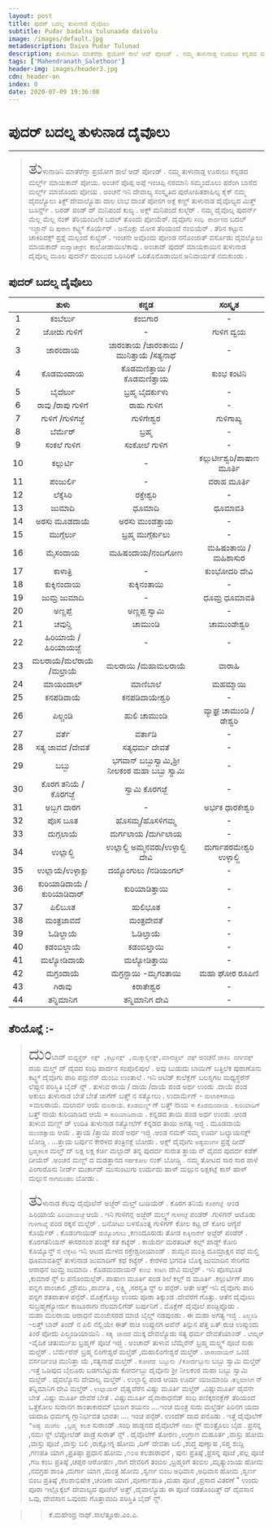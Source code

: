 ```yaml
---
layout: post
title: ಪುದರ್ ಬದಲ್ನ ತುಳುನಾಡ ದೈವೊಲು
subtitle: Pudar badalna tulunaada daivolu 
image: /images/default.jpg
metadescription: Daiva Pudar Tulunad
description: ತುಳುನಾಡಿನಿ ಮಾತೆರೆಗ್ಲಾ ಪ್ರಯೋಗ ಶಾಲೆ ಆದ್ ಪೋಂಡ್ . ನಮ್ಮ ತುಳುನಾಡ್ದ ಊರುಲು ಕನ್ನಡದ ಮರ್ಲ್ಡ್ ಮಾಯಕಾದ್ ಪೋಯ. ಅಂಚನೆ ಪೊಪ್ಪ ಅಪ್ಪೆ ಇಂಚಿಪ್ಪಿ ನರಮಾನಿ ಸಮ್ಮಂದೊಲು ಪರೆಂಗಿ ಬಾಸೆದ ಮರ್ಲ್ಡ್ ಮಾಜೊಂದು ಪೋಯ . ಅಂಚನೆ ಇನಿ ದೇವಾಲ್ಯ ಸಂಸ್ಕೃತಿದ ಪುರೋಹಿತಶಾಹಿಲ್ನ ಕೈಕ್ ನಮ್ಮ ದೈವಲ್ಯೊಲು ತಿಕ್ದ್ ದೇವಾಲ್ಯೊಡು ದಾಲ ಲಾಭ ದಾಂತೆ ಪೋನಗ ಅಕ್ಲೆ ಕಣ್ಣ್ ತುಳುನಾಡ ದೈವೊಲ್ಯದ ಮಿತ್ತ್ ಬೂರ್ನ್ಡ್ . ಬರಡ್ ಪಂಡ್ ದ್ ಮನಿಪಂದೆ ಕುಲ್ಯ . ಅಕ್ಲ್ ಮನಿಪಂದೆ ಕುಲ್ಜೆರ್ .
tags: ['Mahendranath_Salethoor']
header-img: images/header3.jpg
cdn: header-on
index: 0
date: 2020-07-09 19:36:08
---
```


# ಪುದರ್ ಬದಲ್ನ ತುಳುನಾಡ ದೈವೊಲು
***

> <span style='font-size: xx-large;'>ತು</span>ಳುನಾಡಿನಿ ಮಾತೆರೆಗ್ಲಾ ಪ್ರಯೋಗ ಶಾಲೆ ಆದ್ ಪೋಂಡ್ . ನಮ್ಮ ತುಳುನಾಡ್ದ ಊರುಲು ಕನ್ನಡದ ಮರ್ಲ್ಡ್ ಮಾಯಕಾದ್ ಪೋಯ. ಅಂಚನೆ ಪೊಪ್ಪ ಅಪ್ಪೆ ಇಂಚಿಪ್ಪಿ ನರಮಾನಿ ಸಮ್ಮಂದೊಲು ಪರೆಂಗಿ ಬಾಸೆದ ಮರ್ಲ್ಡ್ ಮಾಜೊಂದು ಪೋಯ . ಅಂಚನೆ ಇನಿ ದೇವಾಲ್ಯ ಸಂಸ್ಕೃತಿದ ಪುರೋಹಿತಶಾಹಿಲ್ನ ಕೈಕ್ ನಮ್ಮ ದೈವಲ್ಯೊಲು ತಿಕ್ದ್ ದೇವಾಲ್ಯೊಡು ದಾಲ ಲಾಭ ದಾಂತೆ ಪೋನಗ ಅಕ್ಲೆ ಕಣ್ಣ್ ತುಳುನಾಡ ದೈವೊಲ್ಯದ ಮಿತ್ತ್ ಬೂರ್ನ್ಡ್ . ಬರಡ್ ಪಂಡ್ ದ್ ಮನಿಪಂದೆ ಕುಲ್ಯ . ಅಕ್ಲ್ ಮನಿಪಂದೆ ಕುಲ್ಜೆರ್ . ನಮ್ಮ ದೈವೊಲ್ನ ಪುದರ್ನ್ ಮೆಲ್ಲ ಮೆಲ್ಲ ನಂಕ್ ತೆರಿಯಂದಿಲೆಕ ಬದಲ್ ತೊಂದು ಪೋಯೆರ್. ದೈವೊಗು `ಸಂಧಿ ಪಾರ್ದನದ` ಬದಲ್ ಇಜ್ಜಾನ್ ದಿ  `ಪುರಾಣ` ಕಟ್ಟ್ದ್ ಕೊರ್ಯೆರ್ . ಜನೊಕ್ಲು ಮೋಸ ತೆರಿಯಂದೆ ನಂಬಿಯೆರ್ . ತೆರಿನ ಕಟ್ಟುನ ಚಾಕಿರಿದಕ್ಲ್ ಪ್ರಶ್ನೆ ಮಲ್ಪಂದೆ ಕುಲ್ಯೆರ್ . ಇಂಚನೇ ಅವೊಂದು ಪೋಂಡ ನನೊಂಜಾತ್ ವರ್ಸೊಡು ದೈವಲ್ಯೊಲು ಮಾಯಕಾದ್ `ಮದ್ವಾಚಾರ್ರೆನ `ಕಾಲೋಡಾಯಿಲೆಕಾವು . ಅಂಚಾದ್ ಪುದರ್ ಮಾಯಕಾಯಿನ ತುಳುನಾಡ ದೈವೊಲ್ನ ಮೂಲ ಪುದರ್ನ್ ದುಂಬುದ ಒರಿಸಿರಿಕ್ ಒರಿತೊನೊಡಾಯಿನ ಅನಿವಾರ್ಯತೆ ನಮಕುಂಡು .

## ಪುದರ್ ಬದಲ್ನ  ದೈವೊಲು

||ತುಳು|ಕನ್ನಡ|ಸಂಸ್ಕೃತ|
|:-----:|:-----:|:-----:|:-----:|
|1|ಕಂಬೆರ್ಲು | ಕಂಬಿಗಾರ| - |
|2|ಜೋಡು ಗುಳಿಗೆ| - |ಗುಳಿಗ ದ್ವಯ|
|3|ಜಾರಂದಾಯ  | ಜಾರಂತಾಯ /ಜಾರಂತಾಯಿ /ಮುನಿತ್ತಾಯೆ /ಸತ್ಯನಾಥೆ | - |
|4|ಕೊಡಮಂದಾಯ  | ಕೊಡಮಣಿತ್ತಾಯಿ /ಕೊಡಮಣಿತ್ತಾಯ   | ಕುಂಭ ಕಂಟಿನಿ
|5| ಬೈದೆರ್ಲು |   ಬ್ರಹ್ಮ ಬೈದರ್ಕುಳು | - |
|6| ರಾವು /ರಾಪು ಗುಳಿಗೆ  |  ರಾಹು ಗುಳಿಗ  | - |
|7| ಗುಳಿಗೆ /ಗುಳಿಗಜ್ಜೆ | ಗುಳಿಗೇಶ್ವರ | ಗುಳಿಗಾಖ್ಯ|
|8| ಬೆರ್ಮೆರ್ | ಬ್ರಹ್ಮ |  - |
|9| ಸಂಕಲೆ ಗುಳಿಗ           |            ಸಂಕೋಲೆ ಗುಳಿಗ                |                                       - |
|10| ಕಲ್ಲುರ್ಟಿ               |                   -                                      |                           ಕಲ್ಲುರ್ಟೀಶ್ವರಿ/ಪಾಷಾಣ ಮೂರ್ತಿ | 
|11|  ಪಂಜುರ್ಲಿ               |                   -                                   |                               ವರಾಹ ಮೂರ್ತಿ | 
|12| ಲೆಕ್ಕೆಸಿರಿ                    |          ರಕ್ತೇಶ್ವರಿ                           |                                         - | 
|13|  ಜುಮಾದಿ                 |           ಧೂಮಾದಿ                                 |                           ಧೂಮಾವತಿ | 
|14|  ಅರಸು ಮೂಡದಾಯೆ    |       ಅರಸು ಮುಂಡತ್ತಾಯ               |                                     - | 
|15| ಮುಗ್ಗೆರ್ಲು               |          ಬ್ರಹ್ಮ ಮುಗ್ಗೆರ್ಕುಲು                    |                                     - | 
|16|  ಮೈಸಂದಾಯ          |          ಮಹಿಷಂದಾಯ/ನಂದಿಗೋಣ           |                         ಮಹಿಷಂತಾಯಿ /ಮಹಿಶಾಸುರ | 
|17|  ಕಾಳಾತ್ರಿ                 |                 -                                        |                            ಕುಂಭೋದರಿ ದೇವಿ | 
|18|  ಕುಕ್ಕಿನಂದಾಯ       |            ಕುಕ್ಕಿನಂತಾಯಿ                              |                             - | 
|19|  ಜುಮ್ರ ಜುಮಾದಿ           |             -                                          |                          ಧೂಮ್ರ ಧೂಮಾವತಿ | 
|20|  ಅಣ್ಣಪ್ಪೆ                  |             ಅಣ್ಣಪ್ಪ ಸ್ವಾಮಿ                 |                                            - | 
|21|  ಚವುನ್ಡಿ                 |            ಚಾಮುಂಡಿ                       |                                       ಚಾಮುಂಡೇಶ್ವರಿ | 
|22| ಹಿರಿಯಾಯೆ /ಹಿರಿಯಾಯಜ್ಜೆ      |     -                     |                                                - | 
|23|  ಮಲರಾಯೆ/ಮಲೆರಾಯೆ /ಮಲ್ರಾಯೆ      |     ಮಲರಾಯಿ /ಮಹಾಮಲರಾಯೆ      |        ವಾರಾಹಿ | 
|24|  ಮಾಯಂದಾಲ್             |              ಮಾಣಿಬಾಲೆ                   |                         ಮಹಮ್ಮಾಯಿ | 
|25|  ಕನಪಡಿದಾಯೆ      |               ಕನಪಡಿದಾಯೇಶ್ವರಿ                    |                                 - | 
|26| ಪಿಲ್ಚಂಡಿ                |               ಹುಲಿ ಚಾಮುಂಡಿ                       |                           ವ್ಯಾಘ್ರ ಚಾಮುಂಡಿ /ಡೇಶ್ವರಿ | 
|27|  ವರ್ತೆ                      |             ವರ್ತಾಡಿ                                              |                      - | 
|28|  ಸತ್ಯ ಜಾವದೆ /ದೇವತೆ      |       ಸತ್ಯಧರ್ಮ ದೇವತೆ                           |                           - | 
|29|  ಬಬ್ಬು                      |               ಭಗವಾನ್  ಬಬ್ಬುಸ್ವಾಮಿ,ಶ್ರೀ ನೀಲಕಂಠ ಮಹಾ ಬಬ್ಬು ಸ್ವಾಮಿ                         |                       - | 
|30|  ಕೊರಗ ತನಿಯೆ /ಕೊರಗಜ್ಜೆ      |     ಸ್ವಾಮಿ ಕೊರಗಜ್ಜೆ                             |                         - | 
|31|  ಅಬ್ಬಗ ದಾರಗ      |                             -                                      |                       ಅರ್ಭಕ ಧಾರಕೇಶ್ವರಿ | 
|32| ಪೊಸ ಬೂತ             |               ಹೊಸಮ್ಮ/ಹೊಸಳಿಗಮ್ಮ                       |                       - | 
|33|  ದುಗ್ಗಲಾಯೆ              |              ದುರ್ಗಲಾಯ /ದುರ್ಗಿಲಾಯ              |                              - | 
|34|  ಉಲ್ಲಾಲ್ದಿ               |           ಉಲ್ಲಾಲ್ದಿ ಅಮ್ಮನವರು/ಉಳ್ಳಾಲ್ದಿ ದೇವಿ          |                  ದುರ್ಗಾಪರಮೇಶ್ವರಿ ಉಳ್ಳಾಲ್ದಿ | 
|35|  ಉಲ್ಲಾಯೆ/ಉಳ್ಳಾಕ್ಲು       |              ದಯ್ಯೊಂಗುಲು /ನಡಿಯಂಗಲ್                  |                                                           - | 
|36|  ಕುರಿಯಾಡಿದಾಯೆ /ಕುರಿಯಾಡಿದಾರ್     |   ಕುರಿಯಾಡಿತ್ತಾಯಿ                            |                 - | 
|37|  ಪಿಲಿಬೂತ                       |                 ಹುಲಿಭೂತ                           |                                - | 
|38|  ಮಂತ್ರಜಾವದೆ                |                ಮಂತ್ರದೇವತೆ                          |                              - | 
|39| ಓಡಿಲ್ದಾಯೆ                    |                  ಓಡಿಲ್ತಾಯೆ                                 |                             - | 
|40| ಕಡಂಬಿಲ್ದಾಯೆ                 |                 ಕಡಂಬಿಲ್ತಾಯಿ                       |                                  - | 
|41| ಮಲ್ಯೋಡಿದಾಯೆ       |                     ಮಲ್ಯೋಡಿತ್ತಾಯಿ                       |                               - | 
|42| ಮಗ್ರಂದಾಯೆ        |            ಮಗ್ರನ್ದಾಯಿ -ಮೃಗಂತಾಯಿ                    |                 ಮಹಾ ಘೋರ ರೂಪಿಣಿ       |            
|43| ಗಿರಾವು                    |                      ಕಿರಾತೇಶ್ವರ                            |                               - | 
|44| ತನ್ನಿಮಾನಿಗ              |                   ತನ್ನಿಮಾನಿಗ ದೇವಿ |  -  | 


## ತೆರಿಯೊನ್ಲೆ :-
> <span style='font-size: xx-large;'>ದುಂ</span>ಬಾದ್ `ಮಧ್ಯಸ್ಥೆರ್ ನಕ್ಲ್ ,ಕಟ್ಟುನಕ್ಲ್ ,ಮುಕ್ಕಾಲ್ದಿನಕ್ಲ್,ಮಾನೆಚ್ಚಿಲ್ ದಕ್ಲ್` ಅಂಚನೆ `ಚಾಕಿರಿ ವರ್ಗದಕ್ಲ್ ` ದಯ ಮಲ್ತ್ ದ್ ದೈವದ ಸಂಧಿ ಪಾರ್ದನ ಸಂಪೊಲಿಪುಲೆ . ಅವು ಬುಡುದು ಬಾಯಿಗ್ ಬತ್ತಿಲೆಕ ಪುರಾಣೊನು ಕಟ್ಟ್ದ್ ದೈವೊಗು ಪಾರಿ ಪನ್ಪುನೆನ್ ದುಂಬು ಉಂತಾಲೆ . ಇನಿ ಆಟಿಡ್ ಕುಲೆಕ್ಲೆಗ್ ಬಲಸ್ನಗಲ ಮಧ್ಯಸ್ಥೆರೆನ್ ಲೆಪ್ಪುನ ಪರಿಸ್ಥಿತಿ ಬೈದ್ ನ್ಡ್ .
ತುಳುವ ರಾಯ / ದಾಯ /ದಾಯೆ ಪಂಡ ಅರ್ಥ ಉಂಡು .ದಾಯೆ ಪಂಡ ಅಕುಲು ತುಳುನಾಡ ಬೇತೆ ಬೇತೆ ಜಾಗೆಗ್ ಬತ್ತ್ ನ ಸತ್ಯೋಲು . ಉದಾರ್ಮೆಗ್ - `ಮಲಾರ+ರಾಯ` =ಮಲರಾಯ.  ಮಲಾರ್ದ ಆಯೆ `ಮಲರಾಯೆ`. `ಕೊಡಮಣ್ಣ್` ಗ್ ಬತ್ತ್ ನಾಯ = `ಕೊಡಮಂದಾಯ` . `ಕುರಿಯಾಡಿಗ್` ಬತ್ತ್ ನಾಯೆ ಕುರಿಯಾಡಿದ ಆಯೆ = `ಕುರಿಯಾಡಿದಾಯೆ` . ಕನ್ನಡದ ತಾಯಿ ಪಂಡ ಅರ್ಥ ಉಂಡು .ಆಂಡ ತುಳುವ ಮಣ್ಣ್ ಡ್ ಉದಿತಿ ತುಳುನಾಡ ಸತ್ಯೋಲೆಗ್ ಕನ್ನಡದ ತಾಯಿ ಅಗತ್ಯ ಇಜ್ಜಿ . ಮೂಡದಾಯೆ `ಮುಂಡತ್ತಾಯೆ` ಆಯೆ . ತ್ತಾಯ /ತ್ತಾಯಿ ಪಂಡ ಅರ್ಥ ಇಜ್ಜಿ .ಆಂಡ ನಮಕ್ ನಮ್ಮ ಊರ್ದ ಬಲ್ಯಾಯನಕ್ಲ್ ಬೋಡ್ಚಿ .  ...ತ್ತಾಯ ಬರ್ಪುನ ಕೇರಳದ ತಂತ್ರಿನಕ್ಲೆ ಬೋಡು . ಅಕ್ಲ್ ದೈವೊಗು `ಅಷ್ಟಮಂಗಳ` ಪ್ರಶ್ನೆ ದೀದ್ `ಬ್ರಹ್ಮಕಲಶ` ಮಲ್ತ್ ದ್ ಲಕ್ಷ ಲಕ್ಷ ಕರ್ಚಿ ಮಲ್ಪಾದ್ ತನ್ನ ಪುದರ್ದ ಸುರುತ ತ್ತಾಯ ನ್ ದೈವದ ಪುದರ್ದ  ಕಡೆಕ್  ದೀಯೆರ್ .ಅಂಚನೆ ಮಣ್ಣ್ ದ ಮಡತ್ತಾನದ `ಸರ್ಪಕೋಲ` ನಂಕ್ ಬೋಡ್ಚಿ . ನಮ್ಮ ತೋಟದ ಸಾರ ಸಾರ ಪಾಳೆ ಪಿಂಗಾರೊನು ನೀರ್ಡ್ ಮುರ್ಕಾದ್ ಮುಸುಂಟುಗು ಉರ್ದುದು ಹಾಳ್ ಮಲ್ಪುನ ಲಕ್ಷಕಟ್ಲೆ ಕಾಸ್ ಹಾಳ್ ಮಲ್ಪುನ `ನಾಗಮಂಡಲ` ಬೋಡು .        
           
> <span style='font-size: xx-large;'>ತು</span>ಳುನಾಡ ಕೆಲವು ದೈವೊಲೆನ್ ಅಜ್ಜೆರ್ ಮಲ್ತ್ ಬುಡಿಯೆರ್ . ಕೊರಗ ತನಿಯೆ  `ಕೊರಗಜ್ಜೆ `ಆಂಡ ಹಿರಿಯಾಯೆ `ಹಿರಿಯಾಯಜ್ಜೆ` ಆಯೆ . ಇನಿ ಗುಳಿಗನ್ಲ ಅಜ್ಜೆರ್ ಮಲ್ತ್ದ್ `ಗುಳಿಗಜ್ಜೆ` ಪಂಡೆರ್ .ಗುಳಿಗನ್ ಆಟೊಡು `ಗುಳಿಗಾಖ್ಯೆ` ಪಂಡ ರಕ್ಕಸೆ ಮಲ್ದೆರ್ . ಬನೋಟು ಬಳಸೊಂತ್ನ  ಗುಳಿಗಗ್ ಕೋಲ ಕಟ್ಟ ದ್ ಕೋರಿ ಆಗ್ಯೆರೆ ಕೊರ್ಯೆರ್ . ಕೊಡಂಗಾಯಿಡ್ `ದಯ್ಯೊಂಗುಲು` ,ಕಣಂದೂರುಡು ತೋಡ `ಕುಕ್ಕಿನಾರೆನ್` ಅಜ್ಜೆರ್ ಪಂಡೆರ್ . ಕೊರಗತನಿಯನ್ ಈಸರನಂಶ ಪಂಡ್ದ್ ಕತೆ ಕಟ್ಯೆರ್ .
ಕಾಯೆರ್ದ ಮರತಡಿಟ್ ಕಲ್ಲ್ ಪಾಡ್ದ್ ಕೋರಿ ಕೊಯ್ಯೊನ್ತ್ ನ `ಲೆಕ್ಕೆಸಿರಿ` ಇನಿ ಆಟದ ಮೇಳದ ರಕ್ತೇಶ್ವರೀಯಾಂಡ್ . ಶುಮ್ಬನ ಮಂತ್ರಿ ದೂಮ್ರಾಕ್ಷನ ವಧೆ ಮಲ್ತಿ ಧೂಮಾವತಿನ್ದ್  ತುಳುನಾಡ ಜುಮಾದಿಗ್ ಕಥೆ ಕಟ್ಯೆರ್ .
ಕೇರಳದ ಭಗವತಿ ಬೊಕ್ಕ ಜುಮಾದಿನ ಸೇರಿಗೆದ ಆರಾಧನೆ ಜುಮ್ರ ಜುಮಾದಿ .
ಕೊಡಮಂದಾಯನ್ `ಕುಂಭ ಕಂಟಿನಿ` ದೇವಿ ಮಲ್ತೆರ್ . ಇನಿ ಪೊಸಭೂತ ,ಕುಮಾರೆ ನ್ದ್ ಲ ಪನೊಂದುಲ್ಲೆರ್.
ಪಾಷಾಣ ಮೂರ್ತಿ ಪಂಡ ಶಿಲೆ ಕಲ್ಲ್ ದ ಮೂರ್ತಿ .ಕಲ್ಲುರ್ಟಿಗ್ ಪಾರಿ ಪನ್ನಗ ಪಾಂಚಾಲಿ ,ದ್ರೌಪದಿ ,ಪಾರ್ವತಿ , ಲಕ್ಷ್ಮಿ ,ಸರಸ್ವತಿ ನ್ದ್ ಲ ಪನ್ಪೆರ್. ಆತೇ ಅತ್ತ್ ಇನಿ ದೈವೊಗು ಪಾರಿ ಪನ್ನಗ ಶತಪಾತಾಳ ಪನ್ಪೆರ್. ಮೊಕ್ಲೆಗೊಲ್ತು ಉಂದು ಪೂರಾ ತಿಕ್ಕುಂಡ .ದೇವೆರೆಗೆ ಗೊತ್ತು. ಆತೆನ ದೈವೊಲು ಸುಬ್ರಹ್ಮಣ್ಯೋರ್ದು ಕಾಜೂರುಗು ನೆಲಮಾಲಿಗೆಡ್ ಬರ್ಪುನಿಗೆ . ಮೊಕ್ಲೆಗ್ ದೈವೊಲೆ ಪಂಡ್ದಿಪ್ಪೊಡು .  
ಮಹಾ ಮಲರಾಯ ಆರಾಧನೆ ಮಂಜೇಸರದ ಮಾಜಿ ಬೈಲ್ಡ್  ನಡಪುಂಡು . ಈ ಮಹಾ ಅಗತ್ಯ ಇಜ್ಜಿ .
`ಪಿಲ್ಚಂಡಿ` -ಲತ್ತ್ ಬಾರ್ ತಿಂದ್ ನ ಪಿಲಿ ನೆಲ್ಲಿಯೇ ಈತ್ ರುಚಿ ಉಪ್ಪುನಗ ಅವೆನ್ ತಿನ್ಪುನ ಪೆತ್ತ ಏತ್ ರುಚಿ ಉಪ್ಪುಂದು ತಿಂರೆ ಪೋದು ಪಿಲ್ಚಂಡಿಯಾಯಿನಿ .
`ಸತ್ಯ ಜಾವದೆ` ಮುಕ್ಕ ದೇವಲ್ಯೊಡು ಸತ್ಯ ಧರ್ಮ ದೇವತೆಯಾಂಡ್ .
`ಬೆಮ್ಮೆರ್` -ವೈದಿಕ ಚತುರ್ಮುಖ ಬ್ರಹ್ಮಗ್ ಪೂಜೆ ಇಜ್ಜಿ . ಅಂಚಾದ್ ತುಳುವ ಬೆಮ್ಮೆರೆನ್ ಬ್ರಹ್ಮ ಮಲ್ತ್ದ್ ಪೂಜೆ ಸುರು ಮಲ್ತೆರ್ . ಬೆರ್ಮೆರೆನ್ ಬ್ರಹ್ಮ ಲಿಂಗೇಶ್ವರೆ ಮಲ್ತೆರ್ ,ಮಹಾಲಿಂಗೇಶ್ವರೆ  ಮಲ್ತೆರ್ .
`ಜಾರಂದಾಯನ್` ಒಂಜಿ ವರ್ಸರ್ದಿಂಚಿ ಮುನಿತ್ತಾ ಯೆ ,ಸತ್ಯನಾಥೆ ಮಲ್ತೆರ್ .
`ಕೋಟೆದ ಬಬ್ಬುನು /ಕೋರ್ದಬ್ಬುನು` ಬಬ್ಬು ಸ್ವಾಮಿ ಮಲ್ತೆರ್ .ಇತ್ತೆ ಒಡಿಪುದ ಬೈಲೂರು ಬಡಗಬೆಟ್ಟುಡು ಕೋರ್ದಬ್ಬು ದೈವೊನು ಶ್ರೀ ನೀಲಕಂಠ ಮಹಾ ಬಬ್ಬು ಸ್ವಾಮಿ  ಮಲ್ದೆರ್ . ದೈವಲ್ಯೊನು ದೇವಾಲ್ಯ ಮಲ್ತೆರ್ .
ಉಲ್ಲಾಲ್ದಿ ಪಂಡ ಆಯಾ ಊರ್ದ ಯಜಮಾಂದಿ .`ತನ್ನಿಮಾನಿಗ` ನ್ ತನ್ನಿಮಾನಿಗ ದೇವಿ ಮಲ್ತೆರ್ .
`ಉಲ್ಲಾಯನ್` ವೈಷ್ಣವೆರೆನ ವಿಷ್ಣು ಮೂರ್ತಿ ಮಲ್ತೆರ್ .ವಿಷ್ಣುಮೂರ್ತಿ ದೈವನೇ ಬೇತೆ .ವಿಷ್ಣು ಮೂರ್ತಿ ದೇವೆರೆ ಬೇತೆ . ವಿಷ್ಣುಮೂರ್ತಿ ದೈವಾರಾಧನೆಡ್ ಸಂಧಿ ಪಣಿಕ್ಕರನಕ್ಲೆಗ್ ತೆರಿಯಂದೆ ಒತ್ತೆಕೋಲ ಸುರಾನಗ  ಶಾಂತಾಕಾರಮ್ ಭುಜಗ ಶಯನಂ ....ಇಂಚ ಮಂತ್ರ ಸುರು ಮಲ್ತೆರ್ಡ ಪಿರಿನಗ ಯದಾ ಯದಾಹಿ ಧರ್ಮಸ್ಯ ಗ್ಲಾನಿರ್ಭವತ ಭಾರತಃ .... ಇಂಚ ಪನ್ಪೆರ್. ಉಂದೆಕ್ ದಾದ ಪನೊಡು .
ಇತ್ತೆ ದೈವೊಲೆಗ್ `"ಅಷ್ಟ ಮಂಗಲ ,ಬ್ರಹ್ಮ ಕಲಶ` ಸುರಾಂಡ್ .ಸಂಧಿ ಪಾಡ್ದನದ ದೈವೊಲೆಗ್ `ನಮಃ` ನ್ದ್ ಮಂತ್ರೊಲು ಬೈದ . ಪ್ರಸನ್ನ ,ನಮಃ ನ್ದ್  ಲೆಪ್ಪೋಲೆಡ್ ಪಾಡ್ರೆ ಸುರಾತ್ ನ್ಡ್ . ದೈವೊಲೆಗ್ ತೋರಣ ,ಉಗ್ರಾಣ ಮಹೂರ್ತ ,ವಾಸ್ತು ಹೋಮ ,ವಾಸ್ತು ಪೂಜೆ ,ವಾಸ್ತು ಬಲಿ ,ರಾಕ್ಷೋಗ್ನ ಹೋಮ ,ದಿಗ್ ದೇವತಾ ಬಲಿ ,ಶುದ್ಧ ಪುಣ್ಯಾಹ ,ಸಪ್ತ ಶುದ್ದಿ ,ಗಣಪತಿ ಯಾಗ ,ಪ್ರತಿಷ್ಠಾ ಪ್ರಧಾನ  ಹೋಮ ,೧೦೮ ಕಲಶಾರಾಧನೆ , ಪುನಃ ಪ್ರತಿಷ್ಠೆ ,ಪ್ರಸನ್ನ ಪೂಜೆ ,ಪಲ್ಲ ಪೂಜೆ ,ಗಜ ಕಂಬ ಪ್ರತಿಷ್ಠೆ ,ಚಪ್ಪರ ಆರೋಹಣ ,ನಾಗ ದೇವರಿಗೆ ತಂಬಿಲ ,ಬ್ರಹ್ಮರಿಗೆ ತಂಬಿಲ ,ಮೃತ್ಯುಂಜಯ ಹೋಮ ,ನವಗ್ರಹ ಶಾಂತಿ ,ದುರ್ಗಾ ಯಾಗ ,ಮಂತ್ರ ಹೋಮ ,ಸ್ವರ್ಣ ಬಿಂಬ ಅಧಿವಾಸ ,ಅಧಿವಾಸ ಹೋಮ ,ಸ್ವರ್ಣ ಬಿಂಬ ಪ್ರತಿಷ್ಠೆ ,ಕಲಶಾಭಿಷೇಕ ,ಚಂಡಿಕಾ ಯಾಗ ,ಪೂರ್ಣಾಹುತಿ ,ಮಹಾ ಪೂಜೆ ,ಪ್ರಸಾದ ವಿತರಣೆ " ಉಂದು ಪೂರಾ ಇಲ್ಲೊಕ್ಕೆಲ್ ದೇವಾಲ್ಯದ ಪೂಜೆಲ್ ಅತ್ತ್ ,ದೈವಾಲ್ಯೊಡು ಈ ಪೂಜೆ ನಡತೊಂದಿತ್ತ್ ದ್ ದೈವಸಾನ ಒವು, ದೇವಸಾನ ಒವುಂದು ಗೊತ್ತಾವಂದಿ ಪರಿಸ್ಥಿತಿ ಬೈದ್ ನ್ಡ್.

>> ಕೆ.ಮಹೇಂದ್ರ ನಾಥ್.ಸಾಲೆತ್ತೂರು.ಎಂ.ಎ.
